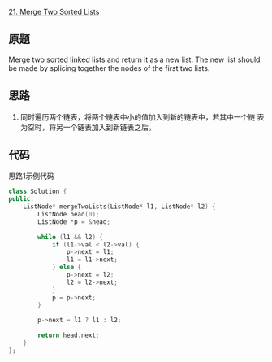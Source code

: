 [21. Merge Two Sorted Lists](https://leetcode.com/problems/merge-two-sorted-lists/)

原题
----

Merge two sorted linked lists and return it as a new list. The new
list should be made by splicing together the nodes of the first two
lists.

思路
----

1. 同时遍历两个链表，将两个链表中小的值加入到新的链表中，若其中一个链
   表为空时，将另一个链表加入到新链表之后。
   
代码
----

思路1示例代码
```c++
class Solution {
public:
	ListNode* mergeTwoLists(ListNode* l1, ListNode* l2) {
		ListNode head(0);
		ListNode *p = &head;
		
		while (l1 && l2) {
			if (l1->val < l2->val) {
				p->next = l1;
				l1 = l1->next;
			} else {
				p->next = l2;
				l2 = l2->next;
			}
			p = p->next;
		}
		
		p->next = l1 ? l1 : l2;
		
		return head.next;
	}
};
```
